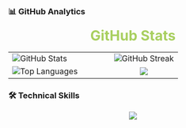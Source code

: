 ### 📊 GitHub Analytics

<p align="center">
  <strong style="font-size: 28px; color: #A8CF5F;">GitHub Stats</strong>
</p>

<div align="center">
  <table>
    <tr>
      <!-- GitHub Stats Card -->
      <td width="50%">
        <img src="https://github-readme-stats.vercel.app/api?username=serkanMzlm&show_icons=true&include_all_commits=false&count_private=true&title_color=ff652f&icon_color=FFE400&bg_color=09131B&text_color=ffffff&border_color=0c1a25" alt="GitHub Stats" />
      </td>
      <!-- Streak Stats Card -->
      <td width="50%">
        <img src="https://github-readme-streak-stats.herokuapp.com/?user=serkanMzlm&theme=dark&background=09131B&border=0c1a25&stroke=0c1a25&ring=ff652f&fire=FFE400&currStreakNum=ffffff&sideNums=ffffff&currStreakLabel=ffffff&sideLabels=ffffff&dates=ffffff" alt="GitHub Streak" />
      </td>
    </tr>
    <!-- Top Languages and Documentation side by side -->
    <tr>
      <td width="60%">
        <img src="https://github-readme-stats.vercel.app/api/top-langs/?username=serkanMzlm&layout=compact&title_color=ff652f&icon_color=FFE400&bg_color=09131B&text_color=ffffff&border_color=0c1a25&langs_count=6&hide=jupyter%20notebook,QML" alt="Top Languages" />
      </td>
      <td width="40%" style="text-align: center; vertical-align: middle;">
        <a href="https://serkanmzlm.github.io/Documentation/">
          <img src="https://img.shields.io/badge/-Project%20Documentation-2CA5E0?style=for-the-badge&logo=gitbook&logoColor=white" />
        </a>
      </td>
    </tr>
  </table>
</div>

### 🛠️ Technical Skills

<p align="center">
  <a href="https://skillicons.dev">
    <img src="https://skillicons.dev/icons?i=c,cpp,py,qt,cmake,bash,linux,ros,git,github,raspberrypi,arduino,js" />
  </a>
</p>
